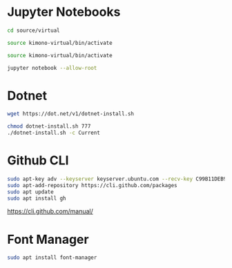 # Jupyter Notebooks 
```sh 
cd source/virtual 

source kimono-virtual/bin/activate 

source kimono-virtual/bin/activate

jupyter notebook --allow-root

```

# Dotnet 
```sh
wget https://dot.net/v1/dotnet-install.sh  

chmod dotnet-install.sh 777
./dotnet-install.sh -c Current              

``` 
# Github CLI
```sh
sudo apt-key adv --keyserver keyserver.ubuntu.com --recv-key C99B11DEB97541F0
sudo apt-add-repository https://cli.github.com/packages
sudo apt update
sudo apt install gh

``` 

https://cli.github.com/manual/ 

# Font Manager
```sh
sudo apt install font-manager

```
